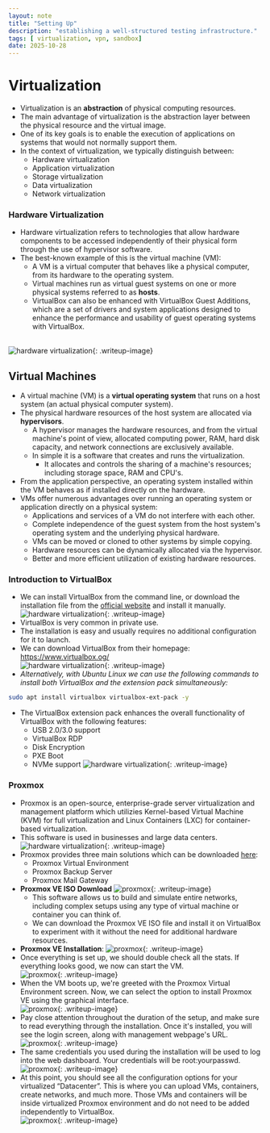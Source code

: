 ```yaml
---
layout: note
title: "Setting Up"
description: "establishing a well-structured testing infrastructure."
tags: [ virtualization, vpn, sandbox]
date: 2025-10-28
---
```


# Virtualization
- Virtualization is an **abstraction** of physical computing resources.
- The main advantage of virtualization is the abstraction layer between the physical resource and the virtual image.
- One of its key goals is to enable the execution of applications on systems that would not normally support them.
- In the context of virtualization, we typically distinguish between:
    - Hardware virtualization
    - Application virtualization
    - Storage virtualization
    - Data virtualization
    - Network virtualization

### Hardware Virtualization
- Hardware virtualization refers to technologies that allow hardware components to be accessed independently of their physical form through the use of hypervisor software.
- The best-known example of this is the virtual machine (VM):
    - A VM is a virtual computer that behaves like a physical computer, from its hardware to the operating system.
    - Virtual machines run as virtual guest systems on one or more physical systems referred to as **hosts**.
    - VirtualBox can also be enhanced with VirtualBox Guest Additions, which are a set of drivers and system applications designed to enhance the performance and usability of guest operating systems with VirtualBox.
    <br>
![hardware virtualization](/assets/img/htb-setting-up.PNG){: .writeup-image}

## Virtual Machines
- A virtual machine (VM) is a **virtual operating system** that runs on a host system (an actual physical computer system).
- The physical hardware resources of the host system are allocated via **hypervisors**.
    - A hypervisor manages the hardware resources, and from the virtual machine's point of view, allocated computing power, RAM, hard disk capacity, and network connections are exclusively available.
    - In simple it is a software that creates and runs the virtualization.
        - It allocates and controls the sharing of a machine's resources; including storage space, RAM and CPU's. 
- From the application perspective, an operating system installed within the VM behaves as if installed directly on the hardware.
- VMs offer numerous advantages over running an operating system or application directly on a physical system:
    - Applications and services of a VM do not interfere with each other.
    - Complete independence of the guest system from the host system's operating system and the underlying physical hardware.
    - VMs can be moved or cloned to other systems by simple copying.
    - Hardware resources can be dynamically allocated via the hypervisor.
    - Better and more efficient utilization of existing hardware resources.

### Introduction to VirtualBox
- We can install VirtualBox from the command line, or download the installation file from the <a href="https://www.virtualbox.org/wiki/Downloads" target="_blank">official website</a> and install it manually.<br>
![hardware virtualization](/assets/img/htb-setting-up(1).PNG){: .writeup-image}
- VirtualBox is very common in private use.
- The installation is easy and usually requires no additional configuration for it to launch.
- We can download VirtualBox from their homepage: <a href="https://www.virtualbox.org/" target="_blank">https://www.virtualbox.og/<a><br>
![hardware virtualization](/assets/img/htb-setting-up(2).PNG){: .writeup-image}<br>
- *Alternatively, with Ubuntu Linux we can use the following commands to install both VirtualBox and the extension pack simultaneously:*
```bash
sudo apt install virtualbox virtualbox-ext-pack -y
```
- The VirtualBox extension pack enhances the overall functionality of VirtualBox with the following features:
    - USB 2.0/3.0 support
    - VirtualBox RDP
    - Disk Encryption
    - PXE Boot
    - NVMe support
![hardware virtualization](/assets/img/htb-setting-up(3).PNG){: .writeup-image}<br>

### Proxmox
- Proxmox is an open-source, enterprise-grade server virtualization and management platform which utilizies Kernel-based Virtual Machine (KVM) for full virtualization and Linux Containers (LXC) for container-based virtualization.
- This software is used in businesses and large data centers.
![hardware virtualization](/assets/img/htb-setting-up(4).PNG){: .writeup-image}<br>
- Proxmox provides three main solutions which can be downloaded <a href="https://proxmox.com/en/downloads" target="_blank" >here</a>:
    - Proxmox Virtual Environment
    - Proxmox Backup Server
    - Proxmox Mail Gateway
- **Proxmox VE ISO Download**
![proxmox](/assets/img/htb-setting-up(5).PNG){: .writeup-image}<br>
    - This software allows us to build and simulate entire networks, including complex setups using any type of virtual machine or container you can think of. 
    - We can download the Proxmox VE ISO file and install it on VirtualBox to experiment with it without the need for additional hardware resources.
- **Proxmox VE Installation**:
![proxmox](/assets/img/htb-setting-up(6).PNG){: .writeup-image}<br>
- Once everything is set up, we should double check all the stats. If everything looks good, we now can start the VM.<br>
![proxmox](/assets/img/htb-setting-up(7).PNG){: .writeup-image}<br>
- When the VM boots up, we're greeted with the Proxmox Virtual Environment screen. Now, we can select the option to install Proxmox VE using the graphical interface.<br>
![proxmox](/assets/img/htb-setting-up(8).PNG){: .writeup-image}<br>
- Pay close attention throughout the duration of the setup, and make sure to read everything through the installation. Once it's installed, you will see the login screen, along with management webpage's URL.<br>
![proxmox](/assets/img/htb-setting-up(9).PNG){: .writeup-image}<br>
- The same credentials you used during the installation will be used to log into the web dashboard. Your credentials will be root:yourpasswd.<br>
![proxmox](/assets/img/htb-setting-up(10).PNG){: .writeup-image}<br>
- At this point, you should see all the configuration options for your virtualized “Datacenter”. This is where you can upload VMs, containers, create networks, and much more. Those VMs and containers will be inside virtualized Proxmox environment and do not need to be added independently to VirtualBox.<br>
![proxmox](/assets/img/htb-setting-up(11).PNG){: .writeup-image}<br>










